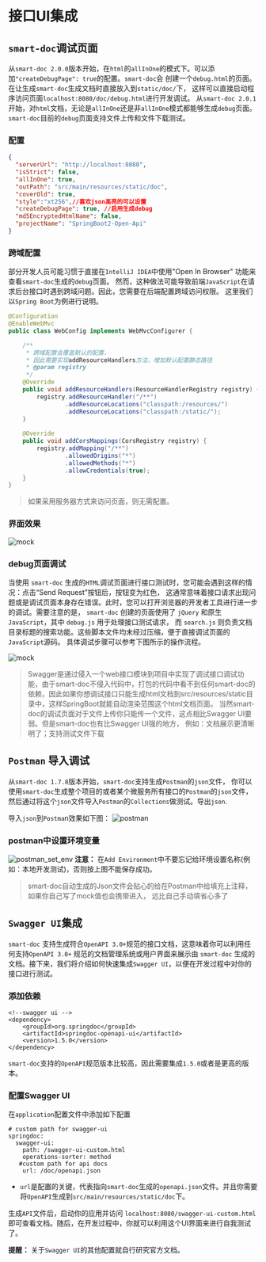 # 接口UI集成

## `smart-doc`调试页面 <Badge type="tip" text="^2.0.0" />

从`smart-doc 2.0.0`版本开始，在`html`的`allInOne`的模式下。可以添加`"createDebugPage": true`的配置。`smart-doc`会
创建一个`debug.html`的页面。 在让生成`smart-doc`生成文档时直接放入到`static/doc/`下，
这样可以直接启动程序访问页面`localhost:8080/doc/debug.html`进行开发调试。
从`smart-doc 2.0.1`开始，对`html`文档，无论是`allInOne`还是非`allInOne`模式都能够生成`debug`页面。`smart-doc`目前的`debug`页面支持文件上传和文件下载测试。

### 配置

```json
{
  "serverUrl": "http://localhost:8080",
  "isStrict": false,
  "allInOne": true,
  "outPath": "src/main/resources/static/doc",
  "coverOld": true,
  "style":"xt256",//喜欢json高亮的可以设置
  "createDebugPage": true, //启用生成debug
  "md5EncryptedHtmlName": false,
  "projectName": "SpringBoot2-Open-Api"
}
```
### 跨域配置
部分开发人员可能习惯于直接在`IntelliJ IDEA`中使用"Open In Browser" 功能来查看`smart-doc`生成的`debug`页面。
然而，这种做法可能导致前端`JavaScript`在请求后台接口时遇到跨域问题。因此，您需要在后端配置跨域访问权限。
这里我们以`Spring Boot`为例进行说明。

```java
@Configuration
@EnableWebMvc
public class WebConfig implements WebMvcConfigurer {

    /**
     * 跨域配置会覆盖默认的配置，
     * 因此需要实现addResourceHandlers方法，增加默认配置静态路径
     * @param registry
     */
    @Override
    public void addResourceHandlers(ResourceHandlerRegistry registry) {
        registry.addResourceHandler("/**")
                .addResourceLocations("classpath:/resources/")
                .addResourceLocations("classpath:/static/");
    }
    
    @Override
    public void addCorsMappings(CorsRegistry registry) {
        registry.addMapping("/**")
                .allowedOrigins("*")
                .allowedMethods("*")
                .allowCredentials(true);
    }
}
```
> 如果采用服务器方式来访问页面，则无需配置。

### 界面效果
![mock](/assets/mock.png "mock.png")

### debug页面调试
当使用 `smart-doc` 生成的`HTML`调试页面进行接口测试时，您可能会遇到这样的情况：点击“Send Request”按钮后，按钮变为红色，
这通常意味着接口请求出现问题或是调试页面本身存在错误。此时，您可以打开浏览器的开发者工具进行进一步的调试。需要注意的是，
`smart-doc` 创建的页面使用了 `jQuery` 和原生`JavaScript`，其中 `debug.js` 用于处理接口测试请求，
而 `search.js` 则负责文档目录标题的搜索功能。这些脚本文件均未经过压缩，便于直接调试页面的`JavaScript`源码。
具体调试步骤可以参考下图所示的操作流程。

![mock](/assets/debug-console.png "debug-console.png")


> Swagger是通过侵入一个web接口模块到项目中实现了调试接口调试功能，由于smart-doc不侵入代码中，打包的代码中看不到任何smart-doc的
依赖，因此如果你想调试接口只能生成html文档到src/resources/static目录中，这样SpringBoot就能自动渲染范围这个html文档页面。
当然smart-doc的调试页面对于文件上传你只能传一个文件，这点相比Swagger UI要弱。但是smart-doc也有比Swagger UI强的地方，
例如：文档展示更清晰明了；支持测试文件下载

## `Postman` 导入调试   <Badge type="tip" text="^1.7.8" />
从`smart-doc 1.7.8`版本开始，`smart-doc`支持生成`Postman`的`json`文件，
你可以使用`smart-doc`生成整个项目的或者某个微服务所有接口的`Postman`的`json`文件，
然后通过将这个`json`文件导入`Postman`的`Collections`做测试。导出`json`.


导入`json`到`Postma`n效果如下图：
![postman](/assets/postman-import.png "postman.png")

### postman中设置环境变量

![postman_set_env](/assets/postman-add-env.png "postman_set_env.png")
**注意：** 在`Add Environment`中不要忘记给环境设置名称(例如：本地开发测试)，否则按上图不能保存成功。

> smart-doc自动生成的Json文件会贴心的给在Postman中给填充上注释，如果你自己写了mock值也会携带进入，
远比自己手动填省心多了

## `Swagger UI`集成

`smart-doc` 支持生成符合`OpenAPI 3.0+`规范的接口文档，这意味着你可以利用任何支持`OpenAPI 3.0+` 规范的文档管理系统或用户界面来展示由 
`smart-doc` 生成的文档。接下来，我们将介绍如何快速集成`Swagger UI`，以便在开发过程中对你的接口进行测试。

### 添加依赖

```
<!--swagger ui -->
<dependency>
    <groupId>org.springdoc</groupId>
    <artifactId>springdoc-openapi-ui</artifactId>
    <version>1.5.0</version>
</dependency>
```
`smart-doc`支持的`OpenAPI`规范版本比较高，因此需要集成`1.5.0`或者是更高的版本。

### 配置Swagger UI
在`application`配置文件中添加如下配置
```
# custom path for swagger-ui
springdoc:
  swagger-ui:
    path: /swagger-ui-custom.html
    operations-sorter: method
   #custom path for api docs
    url: /doc/openapi.json
```
- `url`是配置的关键，代表指向`smart-doc`生成的`openapi.json`文件。并且你需要将`OpenAPI`生成到`src/main/resources/static/doc`下。


生成`API`文件后，启动你的应用并访问 `localhost:8080/swagger-ui-custom.html` 即可查看文档。随后，在开发过程中，你就可以利用这个UI界面来进行自我测试了。

**提醒：** 关于`Swagger UI`的其他配置就自行研究官方文档。
